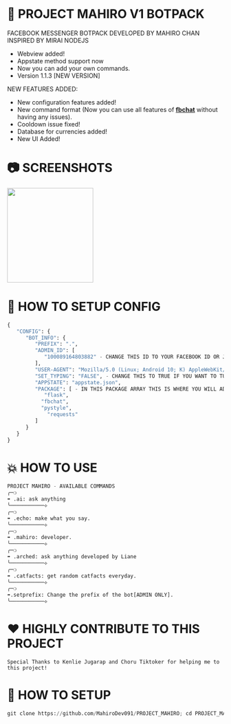 # 🚀  PROJECT MAHIRO V1 BOTPACK
FACEBOOK MESSENGER BOTPACK DEVELOPED BY MAHIRO CHAN INSPIRED BY MIRAI NODEJS

- Webview added!
- Appstate method support now
- Now you can add your own commands.
- Version 1.1.3 [NEW VERSION]

NEW FEATURES ADDED:
- New configuration features added!
- New command format (Now you can use all features of __[fbchat](https://fbchat.readthedocs.io/en/stable/)__ without having any issues). 
- Cooldown issue fixed!
- Database for currencies added!
- New UI Added!

# 📷 SCREENSHOTS

<img src="screenshot/Screenshot_20240101_162318.jpg" style="height: 220px; width: 200px"></img>

# 📰 HOW TO SETUP CONFIG

```python
{
   "CONFIG": {
      "BOT_INFO": {
         "PREFIX": ".",
         "ADMIN_ID": [
            "100089164803882" - CHANGE THIS ID TO YOUR FACEBOOK ID OR JUST INSERT NEW ID.
         ],
         "USER-AGENT": "Mozilla/5.0 (Linux; Android 10; K) AppleWebKit/537.36 (KHTML, like Gecko) Chrome/120.0.0.0 Mobile Safari/537.36",
         "SET_TYPING": "FALSE", - CHANGE THIS TO TRUE IF YOU WANT TO TURN ON TYPING INDICATOR (ANIMATION)
         "APPSTATE": "appstate.json",
         "PACKAGE": [ - IN THIS PACKAGE ARRAY THIS IS WHERE YOU WILL ADD ALL LIBRARY YOU WANT TO PIP INSTALL
 	        "flask",
           "fbchat",
           "pystyle",
     	     "requests"
         ]
      }
   }
}
```

# 💥 HOW TO USE

```python
𝙿𝚁𝙾𝙹𝙴𝙲𝚃 𝙼𝙰𝙷𝙸𝚁𝙾 - AVAILABLE COMMANDS
╭─❍
➠ .ai: ask anything
╰───────────⟡
╭─❍
➠ .echo: make what you say.
╰───────────⟡
╭─❍
➠ .mahiro: developer.
╰───────────⟡
╭─❍
➠ .arched: ask anything developed by Liane
╰───────────⟡
╭─❍
➠ .catfacts: get random catfacts everyday.
╰───────────⟡
╭─❍
➠.setprefix: Change the prefix of the bot[ADMIN ONLY].
╰───────────⟡
```
# ❤ HIGHLY CONTRIBUTE TO THIS PROJECT
```
Special Thanks to Kenlie Jugarap and Choru Tiktoker for helping me to this project!
```

# 📰 HOW TO SETUP

```python
git clone https://github.com/MahiroDev091/PROJECT_MAHIRO; cd PROJECT_MAHIRO; pip install -r requirements.txt; python3 app.py
